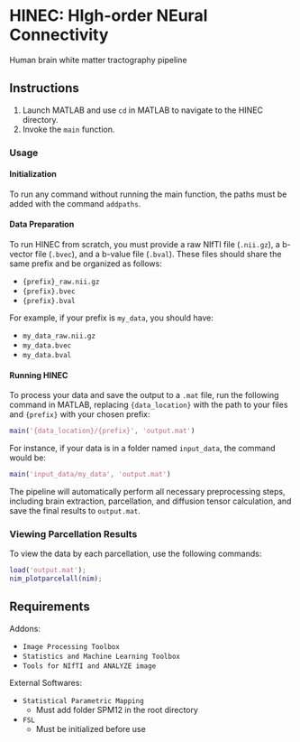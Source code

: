# HINEC: HIgh-order NEural Connectivity

Human brain white matter tractography pipeline

## Instructions

1.  Launch MATLAB and use `cd` in MATLAB to navigate to the HINEC directory.
2.  Invoke the `main` function.

### Usage

#### Initialization

To run any command without running the main function, the paths must be added with the command `addpaths`.

#### Data Preparation

To run HINEC from scratch, you must provide a raw NIfTI file (`.nii.gz`), a b-vector file (`.bvec`), and a b-value file (`.bval`). These files should share the same prefix and be organized as follows:

*   `{prefix}_raw.nii.gz`
*   `{prefix}.bvec`
*   `{prefix}.bval`

For example, if your prefix is `my_data`, you should have:

*   `my_data_raw.nii.gz`
*   `my_data.bvec`
*   `my_data.bval`

#### Running HINEC

To process your data and save the output to a `.mat` file, run the following command in MATLAB, replacing `{data_location}` with the path to your files and `{prefix}` with your chosen prefix:

```matlab
main('{data_location}/{prefix}', 'output.mat')
```

For instance, if your data is in a folder named `input_data`, the command would be:

```matlab
main('input_data/my_data', 'output.mat')
```

The pipeline will automatically perform all necessary preprocessing steps, including brain extraction, parcellation, and diffusion tensor calculation, and save the final results to `output.mat`.

### Viewing Parcellation Results

To view the data by each parcellation, use the following commands:

```matlab
load('output.mat');
nim_plotparcelall(nim);
```

## Requirements

Addons:

-   `Image Processing Toolbox`
-   `Statistics and Machine Learning Toolbox`
-   `Tools for NIfTI and ANALYZE image`

External Softwares:

-   `Statistical Parametric Mapping`
    -   Must add folder SPM12 in the root directory
-   `FSL`
    -   Must be initialized before use
